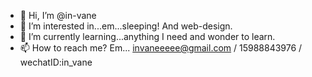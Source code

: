- 👋 Hi, I’m @in-vane
- 👀 I’m interested in...em...sleeping! And web-design.
- 🌱 I’m currently learning...anything I need and wonder to learn.
- 📫 How to reach me? Em... invaneeeee@gmail.com / 15988843976 / wechatID:in_vane

<!---
in-vane/in-vane is a ✨ special ✨ repository because its `README.md` (this file) appears on your GitHub profile.
You can click the Preview link to take a look at your changes.
--->
